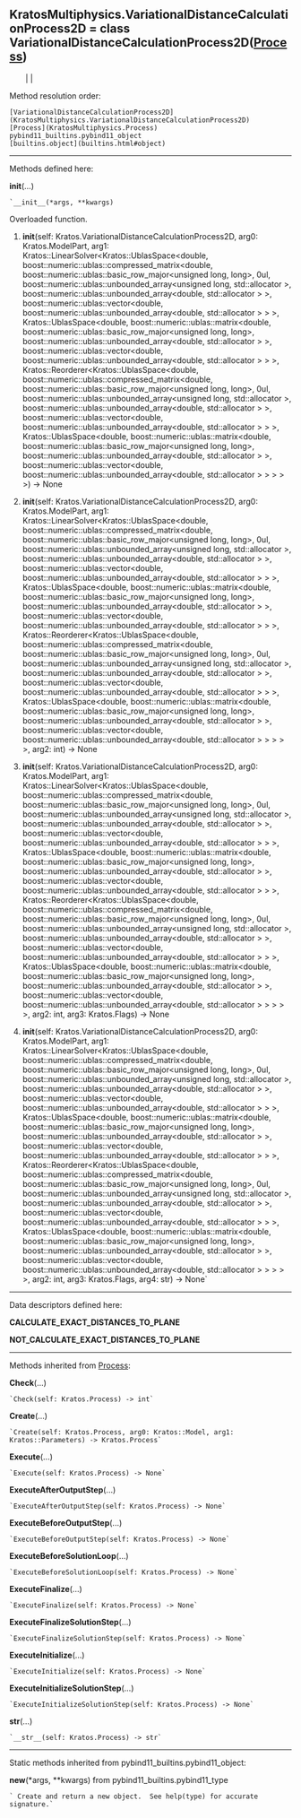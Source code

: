   
**KratosMultiphysics.VariationalDistanceCalculationProcess2D** = class
VariationalDistanceCalculationProcess2D([Process](KratosMultiphysics.Process))  
---  
`    `|   |

Method resolution order:

    [VariationalDistanceCalculationProcess2D](KratosMultiphysics.VariationalDistanceCalculationProcess2D)
    [Process](KratosMultiphysics.Process)
    pybind11_builtins.pybind11_object
    [builtins.object](builtins.html#object)

* * *

Methods defined here:  

**__init__**(...)

    `__init__(*args, **kwargs)  
Overloaded  function.  
  
1. __init__(self: Kratos.VariationalDistanceCalculationProcess2D, arg0: Kratos.ModelPart, arg1: Kratos::LinearSolver<Kratos::UblasSpace<double, boost::numeric::ublas::compressed_matrix<double, boost::numeric::ublas::basic_row_major<unsigned long, long>, 0ul, boost::numeric::ublas::unbounded_array<unsigned long, std::allocator<unsigned long> >, boost::numeric::ublas::unbounded_array<double, std::allocator<double> > >, boost::numeric::ublas::vector<double, boost::numeric::ublas::unbounded_array<double, std::allocator<double> > > >, Kratos::UblasSpace<double, boost::numeric::ublas::matrix<double, boost::numeric::ublas::basic_row_major<unsigned long, long>, boost::numeric::ublas::unbounded_array<double, std::allocator<double> > >, boost::numeric::ublas::vector<double, boost::numeric::ublas::unbounded_array<double, std::allocator<double> > > >, Kratos::Reorderer<Kratos::UblasSpace<double, boost::numeric::ublas::compressed_matrix<double, boost::numeric::ublas::basic_row_major<unsigned long, long>, 0ul, boost::numeric::ublas::unbounded_array<unsigned long, std::allocator<unsigned long> >, boost::numeric::ublas::unbounded_array<double, std::allocator<double> > >, boost::numeric::ublas::vector<double, boost::numeric::ublas::unbounded_array<double, std::allocator<double> > > >, Kratos::UblasSpace<double, boost::numeric::ublas::matrix<double, boost::numeric::ublas::basic_row_major<unsigned long, long>, boost::numeric::ublas::unbounded_array<double, std::allocator<double> > >, boost::numeric::ublas::vector<double, boost::numeric::ublas::unbounded_array<double, std::allocator<double> > > > > >) -> None  
  
2. __init__(self: Kratos.VariationalDistanceCalculationProcess2D, arg0: Kratos.ModelPart, arg1: Kratos::LinearSolver<Kratos::UblasSpace<double, boost::numeric::ublas::compressed_matrix<double, boost::numeric::ublas::basic_row_major<unsigned long, long>, 0ul, boost::numeric::ublas::unbounded_array<unsigned long, std::allocator<unsigned long> >, boost::numeric::ublas::unbounded_array<double, std::allocator<double> > >, boost::numeric::ublas::vector<double, boost::numeric::ublas::unbounded_array<double, std::allocator<double> > > >, Kratos::UblasSpace<double, boost::numeric::ublas::matrix<double, boost::numeric::ublas::basic_row_major<unsigned long, long>, boost::numeric::ublas::unbounded_array<double, std::allocator<double> > >, boost::numeric::ublas::vector<double, boost::numeric::ublas::unbounded_array<double, std::allocator<double> > > >, Kratos::Reorderer<Kratos::UblasSpace<double, boost::numeric::ublas::compressed_matrix<double, boost::numeric::ublas::basic_row_major<unsigned long, long>, 0ul, boost::numeric::ublas::unbounded_array<unsigned long, std::allocator<unsigned long> >, boost::numeric::ublas::unbounded_array<double, std::allocator<double> > >, boost::numeric::ublas::vector<double, boost::numeric::ublas::unbounded_array<double, std::allocator<double> > > >, Kratos::UblasSpace<double, boost::numeric::ublas::matrix<double, boost::numeric::ublas::basic_row_major<unsigned long, long>, boost::numeric::ublas::unbounded_array<double, std::allocator<double> > >, boost::numeric::ublas::vector<double, boost::numeric::ublas::unbounded_array<double, std::allocator<double> > > > > >, arg2: int) -> None  
  
3. __init__(self: Kratos.VariationalDistanceCalculationProcess2D, arg0: Kratos.ModelPart, arg1: Kratos::LinearSolver<Kratos::UblasSpace<double, boost::numeric::ublas::compressed_matrix<double, boost::numeric::ublas::basic_row_major<unsigned long, long>, 0ul, boost::numeric::ublas::unbounded_array<unsigned long, std::allocator<unsigned long> >, boost::numeric::ublas::unbounded_array<double, std::allocator<double> > >, boost::numeric::ublas::vector<double, boost::numeric::ublas::unbounded_array<double, std::allocator<double> > > >, Kratos::UblasSpace<double, boost::numeric::ublas::matrix<double, boost::numeric::ublas::basic_row_major<unsigned long, long>, boost::numeric::ublas::unbounded_array<double, std::allocator<double> > >, boost::numeric::ublas::vector<double, boost::numeric::ublas::unbounded_array<double, std::allocator<double> > > >, Kratos::Reorderer<Kratos::UblasSpace<double, boost::numeric::ublas::compressed_matrix<double, boost::numeric::ublas::basic_row_major<unsigned long, long>, 0ul, boost::numeric::ublas::unbounded_array<unsigned long, std::allocator<unsigned long> >, boost::numeric::ublas::unbounded_array<double, std::allocator<double> > >, boost::numeric::ublas::vector<double, boost::numeric::ublas::unbounded_array<double, std::allocator<double> > > >, Kratos::UblasSpace<double, boost::numeric::ublas::matrix<double, boost::numeric::ublas::basic_row_major<unsigned long, long>, boost::numeric::ublas::unbounded_array<double, std::allocator<double> > >, boost::numeric::ublas::vector<double, boost::numeric::ublas::unbounded_array<double, std::allocator<double> > > > > >, arg2: int, arg3: Kratos.Flags) -> None  
  
4. __init__(self: Kratos.VariationalDistanceCalculationProcess2D, arg0: Kratos.ModelPart, arg1: Kratos::LinearSolver<Kratos::UblasSpace<double, boost::numeric::ublas::compressed_matrix<double, boost::numeric::ublas::basic_row_major<unsigned long, long>, 0ul, boost::numeric::ublas::unbounded_array<unsigned long, std::allocator<unsigned long> >, boost::numeric::ublas::unbounded_array<double, std::allocator<double> > >, boost::numeric::ublas::vector<double, boost::numeric::ublas::unbounded_array<double, std::allocator<double> > > >, Kratos::UblasSpace<double, boost::numeric::ublas::matrix<double, boost::numeric::ublas::basic_row_major<unsigned long, long>, boost::numeric::ublas::unbounded_array<double, std::allocator<double> > >, boost::numeric::ublas::vector<double, boost::numeric::ublas::unbounded_array<double, std::allocator<double> > > >, Kratos::Reorderer<Kratos::UblasSpace<double, boost::numeric::ublas::compressed_matrix<double, boost::numeric::ublas::basic_row_major<unsigned long, long>, 0ul, boost::numeric::ublas::unbounded_array<unsigned long, std::allocator<unsigned long> >, boost::numeric::ublas::unbounded_array<double, std::allocator<double> > >, boost::numeric::ublas::vector<double, boost::numeric::ublas::unbounded_array<double, std::allocator<double> > > >, Kratos::UblasSpace<double, boost::numeric::ublas::matrix<double, boost::numeric::ublas::basic_row_major<unsigned long, long>, boost::numeric::ublas::unbounded_array<double, std::allocator<double> > >, boost::numeric::ublas::vector<double, boost::numeric::ublas::unbounded_array<double, std::allocator<double> > > > > >, arg2: int, arg3: Kratos.Flags, arg4: str) -> None`

* * *

Data descriptors defined here:  

**CALCULATE_EXACT_DISTANCES_TO_PLANE**

**NOT_CALCULATE_EXACT_DISTANCES_TO_PLANE**

* * *

Methods inherited from [Process](KratosMultiphysics.Process):  

**Check**(...)

    `Check(self: Kratos.Process) -> int`

**Create**(...)

    `Create(self: Kratos.Process, arg0: Kratos::Model, arg1: Kratos::Parameters) -> Kratos.Process`

**Execute**(...)

    `Execute(self: Kratos.Process) -> None`

**ExecuteAfterOutputStep**(...)

    `ExecuteAfterOutputStep(self: Kratos.Process) -> None`

**ExecuteBeforeOutputStep**(...)

    `ExecuteBeforeOutputStep(self: Kratos.Process) -> None`

**ExecuteBeforeSolutionLoop**(...)

    `ExecuteBeforeSolutionLoop(self: Kratos.Process) -> None`

**ExecuteFinalize**(...)

    `ExecuteFinalize(self: Kratos.Process) -> None`

**ExecuteFinalizeSolutionStep**(...)

    `ExecuteFinalizeSolutionStep(self: Kratos.Process) -> None`

**ExecuteInitialize**(...)

    `ExecuteInitialize(self: Kratos.Process) -> None`

**ExecuteInitializeSolutionStep**(...)

    `ExecuteInitializeSolutionStep(self: Kratos.Process) -> None`

**__str__**(...)

    `__str__(self: Kratos.Process) -> str`

* * *

Static methods inherited from pybind11_builtins.pybind11_object:  

**__new__**(*args, **kwargs) from pybind11_builtins.pybind11_type

    ` Create and return a new object.  See help(type) for accurate signature.`

